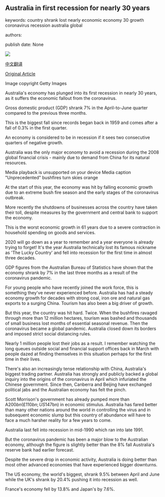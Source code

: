 ## Australia in first recession for nearly 30 years

keywords: country shrank lost nearly economic economy 30 growth coronavirus recession australia global

authors: 

publish date: None

![](https://ichef.bbci.co.uk/news/1024/branded_news/17407/production/_114193259_gettyimages-1207078569.jpg)

[中文翻译](Australia%20in%20first%20recession%20for%20nearly%2030%20years_zh.md)

[Original Article](https://www.bbc.com/news/business-53994318)

Image copyright Getty Images

Australia's economy has plunged into its first recession in nearly 30 years, as it suffers the economic fallout from the coronavirus.

Gross domestic product (GDP) shrank 7% in the April-to-June quarter compared to the previous three months.

This is the biggest fall since records began back in 1959 and comes after a fall of 0.3% in the first quarter.

An economy is considered to be in recession if it sees two consecutive quarters of negative growth.

Australia was the only major economy to avoid a recession during the 2008 global financial crisis - mainly due to demand from China for its natural resources.

Media playback is unsupported on your device Media caption "Unprecedented" bushfires turn skies orange

At the start of this year, the economy was hit by falling economic growth due to an extreme bush fire season and the early stages of the coronavirus outbreak.

More recently the shutdowns of businesses across the country have taken their toll, despite measures by the government and central bank to support the economy.

This is the worst economic growth in 61 years due to a severe contraction in household spending on goods and services.

2020 will go down as a year to remember and a year everyone is already trying to forget\! It's the year Australia technically lost its famous nickname as 'The Lucky Country' and fell into recession for the first time in almost three decades.

GDP figures from the Australian Bureau of Statistics have shown that the economy shrank by 7% in the last three months as a result of the coronavirus pandemic.

For young people who have recently joined the work force, this is something they've never experienced before. Australia has had a steady economy growth for decades with strong coal, iron ore and natural gas exports to a surging China. Tourism has also been a big driver of growth.

But this year, the country was hit hard. Twice. When the bushfires ravaged through more than 12 million hectares, tourism was bashed and thousands of small business lost months of essential seasonal revenue. Then the coronavirus became a global pandemic. Australia closed down its borders and imposed strict social distancing rules.

Nearly 1 million people lost their jobs as a result. I remember watching the long queues outside social and financial support offices back in March with people dazed at finding themselves in this situation perhaps for the first time in their lives.

There's also an increasingly tense relationship with China, Australia's biggest trading partner. Australia has strongly and publicly backed a global inquiry into the origins of the coronavirus in April which infuriated the Chinese government. Since then, Canberra and Beijing have exchanged political jabs and the Australian economy has felt the pinch.

Scott Morrison's government has already pumped more than A$200bn (£110bn; US$147bn) in economic stimulus. Australia has fared better than many other nations around the world in controlling the virus and in subsequent economic slump but this country of abundance will have to face a much harsher reality for a few years to come.

Australia last fell into recession in mid-1990 which ran into late 1991.

But the coronavirus pandemic has been a major blow to the Australian economy, although the figure is slightly better than the 8% fall Australia's reserve bank had earlier forecast.

Despite the severe drop in economic activity, Australia is doing better than most other advanced economies that have experienced bigger downturns.

The US economy, the world's biggest, shrank 9.5% between April and June while the UK's shrank by 20.4% pushing it into recession as well.

France's economy fell by 13.8% and Japan's by 7.6%.